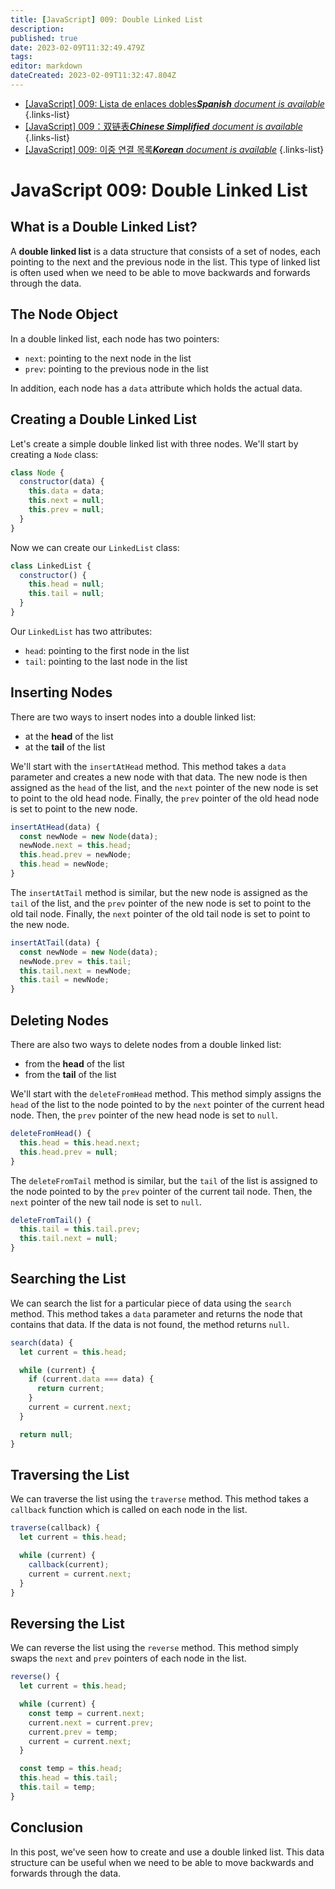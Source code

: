 ```yaml
---
title: [JavaScript] 009: Double Linked List
description: 
published: true
date: 2023-02-09T11:32:49.479Z
tags: 
editor: markdown
dateCreated: 2023-02-09T11:32:47.804Z
---
```


- [[JavaScript] 009: Lista de enlaces dobles***Spanish** document is available*](/es/Knowledge-base/Algorithm/javascript-009-double-linked-list)
{.links-list}
- [[JavaScript] 009：双链表***Chinese Simplified** document is available*](/zh/Knowledge-base/Algorithm/javascript-009-double-linked-list)
{.links-list}
- [[JavaScript] 009: 이중 연결 목록***Korean** document is available*](/ko/Knowledge-base/Algorithm/javascript-009-double-linked-list)
{.links-list}


# JavaScript 009: Double Linked List

## What is a Double Linked List?

A **double linked list** is a data structure that consists of a set of nodes, each pointing to the next and the previous node in the list. This type of linked list is often used when we need to be able to move backwards and forwards through the data.

## The Node Object

In a double linked list, each node has two pointers:
* `next`: pointing to the next node in the list
* `prev`: pointing to the previous node in the list

In addition, each node has a `data` attribute which holds the actual data.

## Creating a Double Linked List

Let's create a simple double linked list with three nodes. We'll start by creating a `Node` class:

```javascript
class Node {
  constructor(data) {
    this.data = data;
    this.next = null;
    this.prev = null;
  }
}
```

Now we can create our `LinkedList` class:

```javascript
class LinkedList {
  constructor() {
    this.head = null;
    this.tail = null;
  }
}
```

Our `LinkedList` has two attributes:
* `head`: pointing to the first node in the list
* `tail`: pointing to the last node in the list

## Inserting Nodes

There are two ways to insert nodes into a double linked list:
* at the **head** of the list
* at the **tail** of the list

We'll start with the `insertAtHead` method. This method takes a `data` parameter and creates a new node with that data. The new node is then assigned as the `head` of the list, and the `next` pointer of the new node is set to point to the old head node. Finally, the `prev` pointer of the old head node is set to point to the new node.

```javascript
insertAtHead(data) {
  const newNode = new Node(data);
  newNode.next = this.head;
  this.head.prev = newNode;
  this.head = newNode;
}
```

The `insertAtTail` method is similar, but the new node is assigned as the `tail` of the list, and the `prev` pointer of the new node is set to point to the old tail node. Finally, the `next` pointer of the old tail node is set to point to the new node.

```javascript
insertAtTail(data) {
  const newNode = new Node(data);
  newNode.prev = this.tail;
  this.tail.next = newNode;
  this.tail = newNode;
}
```

## Deleting Nodes

There are also two ways to delete nodes from a double linked list:
* from the **head** of the list
* from the **tail** of the list

We'll start with the `deleteFromHead` method. This method simply assigns the `head` of the list to the node pointed to by the `next` pointer of the current head node. Then, the `prev` pointer of the new head node is set to `null`.

```javascript
deleteFromHead() {
  this.head = this.head.next;
  this.head.prev = null;
}
```

The `deleteFromTail` method is similar, but the `tail` of the list is assigned to the node pointed to by the `prev` pointer of the current tail node. Then, the `next` pointer of the new tail node is set to `null`.

```javascript
deleteFromTail() {
  this.tail = this.tail.prev;
  this.tail.next = null;
}
```

## Searching the List

We can search the list for a particular piece of data using the `search` method. This method takes a `data` parameter and returns the node that contains that data. If the data is not found, the method returns `null`.

```javascript
search(data) {
  let current = this.head;

  while (current) {
    if (current.data === data) {
      return current;
    }
    current = current.next;
  }

  return null;
}
```

## Traversing the List

We can traverse the list using the `traverse` method. This method takes a `callback` function which is called on each node in the list.

```javascript
traverse(callback) {
  let current = this.head;

  while (current) {
    callback(current);
    current = current.next;
  }
}
```

## Reversing the List

We can reverse the list using the `reverse` method. This method simply swaps the `next` and `prev` pointers of each node in the list.

```javascript
reverse() {
  let current = this.head;

  while (current) {
    const temp = current.next;
    current.next = current.prev;
    current.prev = temp;
    current = current.next;
  }

  const temp = this.head;
  this.head = this.tail;
  this.tail = temp;
}
```

## Conclusion

In this post, we've seen how to create and use a double linked list. This data structure can be useful when we need to be able to move backwards and forwards through the data.